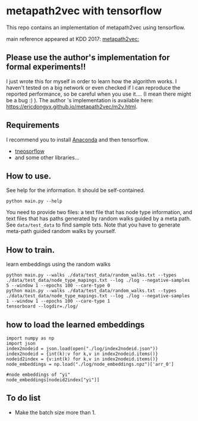# metapath2vec  with tensorflow
This repo contains an implementation of metapath2vec using tensorflow. 
  
main reference appeared at KDD 2017: [metapath2vec: ](https://dl.acm.org/citation.cfm?id=3098036)
 
## Please use the author's implementation for formal experiments!! 
I just wrote this for myself in order to learn how the algorithm works. I haven't tested on a big network or even checked if I can reproduce the reported performance, so be careful when you use it.... (I mean there might be a bug :) ). The author 's implementation is available here: https://ericdongyx.github.io/metapath2vec/m2v.html. 
  
## Requirements
I recommend you to install [Anaconda](https://www.continuum.io/downloads) and then tensorflow.
- [tneosorflow](http://tensorflow.org)
- and some other libraries...


## How to use.
See help for the information. It should be self-contained. 
```
python main.py --help
```
You need to provide two files: a text file that has node type information, and text files that has paths generated by random walks guided by a meta path. See `data/test_data` to find sample txts. Note that you have to generate meta-path guided random walks by yourself. 

## How to train.
learn embeddings using the random walks
```
python main.py --walks ./data/test_data/random_walks.txt --types ./data/test_data/node_type_mapings.txt --log ./log --negative-samples 5 --window 1 --epochs 100 --care-type 0
python main.py --walks ./data/test_data/random_walks.txt --types ./data/test_data/node_type_mapings.txt --log ./log --negative-samples 1 --window 1 --epochs 100 --care-type 1
tensorboard --logdir=./log/
```

## how to load the learned embeddings 
```
import numpy as np
import json
index2nodeid = json.load(open("./log/index2nodeid.json"))
index2nodeid = {int(k):v for k,v in index2nodeid.items()}
nodeid2index = {v:int(k) for k,v in index2nodeid.items()}
node_embeddings = np.load("./log/node_embeddings.npz")['arr_0']

#node embeddings of "yi"
node_embeddings[nodeid2index["yi"]]
```

## To do list
- Make the batch size more than 1.
